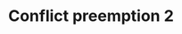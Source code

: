 ---
title: "Conflict preemption 2"
layout: single-portfolio
excerpt: "<img src='/images/profile.png' alt=''>"
collection: research
order_number: 11
header: 
  og_image: "research/epr.png"
---